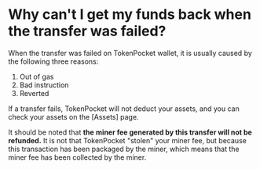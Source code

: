 # Why can't I get my funds back when the transfer was failed?

When the transfer was failed on TokenPocket wallet, it is usually caused by the following three reasons: 

1. Out of gas
2. Bad instruction 
3. Reverted 

If a transfer fails, TokenPocket will not deduct your assets, and you can check your assets on the \[Assets\] page.

 It should be noted that **the** **miner fee generated by this transfer will not be refunded.** It is not that TokenPocket "stolen" your miner fee, but because this transaction has been packaged by the miner, which means that the miner fee has been collected by the miner.

